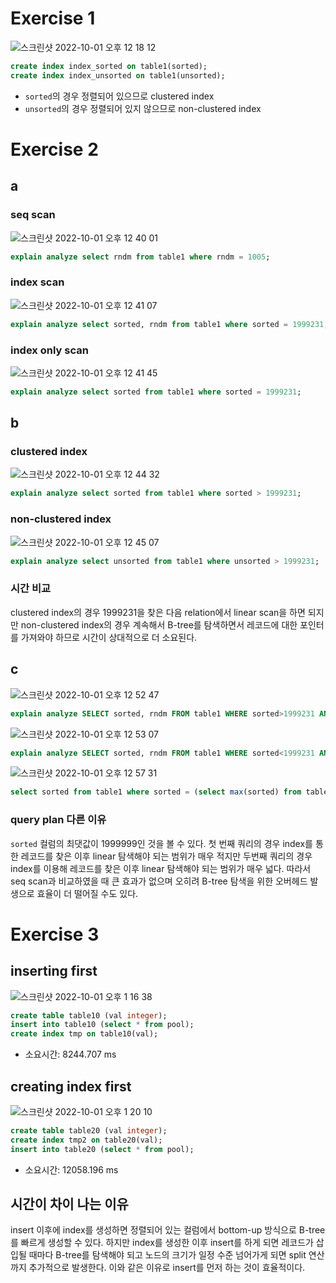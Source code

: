 # Exercise 1
![스크린샷 2022-10-01 오후 12 18 12](https://user-images.githubusercontent.com/78265252/193392399-4d2e0e97-d5a4-4b1b-a0b2-5cb109cab609.png)

```sql
create index index_sorted on table1(sorted);
create index index_unsorted on table1(unsorted);
```
- `sorted`의 경우 정렬되어 있으므로 clustered index
- `unsorted`의 경우 정렬되어 있지 않으므로 non-clustered index

# Exercise 2
## a
### seq scan
![스크린샷 2022-10-01 오후 12 40 01](https://user-images.githubusercontent.com/78265252/193392405-bb9829b7-9674-4eb2-b43f-7f5f2cd1b22d.png)

```sql
explain analyze select rndm from table1 where rndm = 1005;
```

### index scan
![스크린샷 2022-10-01 오후 12 41 07](https://user-images.githubusercontent.com/78265252/193392415-395a289d-400c-41ec-b06a-6e17bd8b3f0b.png)

```sql
explain analyze select sorted, rndm from table1 where sorted = 1999231;
```

### index only scan
![스크린샷 2022-10-01 오후 12 41 45](https://user-images.githubusercontent.com/78265252/193392432-9476f69b-e160-40b6-b33e-9f5dc7143e81.png)

```sql
explain analyze select sorted from table1 where sorted = 1999231;
```

## b
### clustered index
![스크린샷 2022-10-01 오후 12 44 32](https://user-images.githubusercontent.com/78265252/193392448-658e4ba4-57fc-444f-ac77-071ec8ca0de8.png)

```sql
explain analyze select sorted from table1 where sorted > 1999231;
```

### non-clustered index
![스크린샷 2022-10-01 오후 12 45 07](https://user-images.githubusercontent.com/78265252/193392458-21a066cc-c8eb-4962-9f67-02008dda1589.png)

```sql
explain analyze select unsorted from table1 where unsorted > 1999231;
```

### 시간 비교
clustered index의 경우 1999231을 찾은 다음 relation에서 linear scan을 하면 되지만 non-clustered index의 경우 계속해서 B-tree를 탐색하면서 레코드에 대한 포인터를 가져와야 하므로 시간이 상대적으로 더 소요된다.

## c
![스크린샷 2022-10-01 오후 12 52 47](https://user-images.githubusercontent.com/78265252/193392491-a39e56e4-9e99-4586-8381-9b1821859aa7.png)

```sql
explain analyze SELECT sorted, rndm FROM table1 WHERE sorted>1999231 AND rndm=1005;
```

![스크린샷 2022-10-01 오후 12 53 07](https://user-images.githubusercontent.com/78265252/193392499-78e5e40a-0416-4989-86be-0016f6435469.png)

```sql
explain analyze SELECT sorted, rndm FROM table1 WHERE sorted<1999231 AND rndm=1005;
```

![스크린샷 2022-10-01 오후 12 57 31](https://user-images.githubusercontent.com/78265252/193392506-fafb126c-8cc3-4587-9a0c-611ccd532378.png)

```sql
select sorted from table1 where sorted = (select max(sorted) from table1);
```

### query plan 다른 이유
`sorted` 컬럼의 최댓값이 1999999인 것을 볼 수 있다. 첫 번째 쿼리의 경우 index를 통한 레코드를 찾은 이후 linear 탐색해야 되는 범위가 매우 적지만 두번째 쿼리의 경우 index를 이용해 레코드를 찾은 이후 linear 탐색해야 되는 범위가 매우 넓다. 따라서 seq scan과 비교하였을 때 큰 효과가 없으며 오히려 B-tree 탐색을 위한 오버헤드 발생으로 효율이 더 떨어질 수도 있다.

# Exercise 3
## inserting first
![스크린샷 2022-10-01 오후 1 16 38](https://user-images.githubusercontent.com/78265252/193392515-cb1d20d2-1881-40b5-9052-96494c7445bc.png)

```sql
create table table10 (val integer);
insert into table10 (select * from pool);
create index tmp on table10(val);
```
- 소요시간: 8244.707 ms

## creating index first
![스크린샷 2022-10-01 오후 1 20 10](https://user-images.githubusercontent.com/78265252/193392519-aa31a423-bc5e-4eb0-8e4c-3f12effc245a.png)

```sql
create table table20 (val integer);
create index tmp2 on table20(val);
insert into table20 (select * from pool);
```
- 소요시간: 12058.196 ms

## 시간이 차이 나는 이유
insert 이후에 index를 생성하면 정렬되어 있는 컬럼에서 bottom-up 방식으로 B-tree를 빠르게 생성할 수 있다. 하지만 index를 생성한 이후 insert를 하게 되면 레코드가 삽입될 때마다 B-tree를 탐색해야 되고 노드의 크기가 일정 수준 넘어가게 되면 split 연산까지 추가적으로 발생한다. 이와 같은 이유로 insert를 먼저 하는 것이 효율적이다.